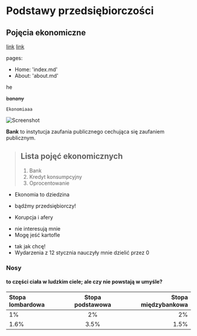 Podstawy przedsiębiorczości
===========================
Pojęcia ekonomiczne
-------------------

[link](?#pojecia-ekonomiczne)
[link](?#nosy)


pages:
- Home: 'index.md'
- About: 'about.md'


>>>
 he
>>>

~~banany~~

`
Ekonomiaaa
`

![Screenshot](http://thecatapi.com/api/images/get?format=src&type=gif)

 **Bank**  to instytucja zaufania publicznego cechująca się zaufaniem publicznym.

> ## Lista pojęć ekonomicznych
> 
> 1.   Bank
> 2.   Kredyt konsumpcyjny
> 3.   Oprocentowanie
> 


+ Ekonomia to dziedzina
 - bądźmy przedsiębiorczy!
+ Korupcja i afery
 - nie interesują mnie
  - Mogę jeść kartofle
   + tak jak chcę!
+ Wydarzenia z 12 stycznia nauczyły mnie dzielić przez 0

### Nosy
#### to części ciała w ludzkim ciele; ale czy nie powstają w umyśle?


Stopa lombardowa | Stopa podstawowa | Stopa międzybankowa
:----------- |:-------------:| -----------:
1%         | 2%        | 2%
1.6%         | 3.5%        | 1.5%
